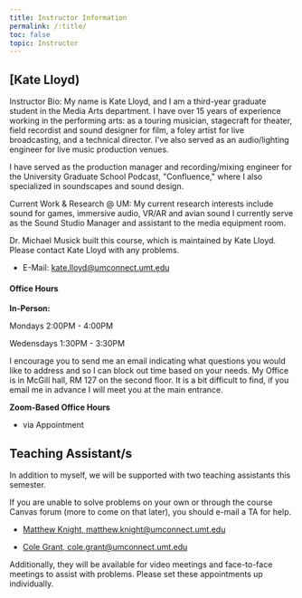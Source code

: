 ```yaml
---
title: Instructor Information
permalink: /:title/
toc: false
topic: Instructor
---
```


<!-- # Instructors -->

## [Kate Lloyd)

Instructor Bio: My name is Kate Lloyd, and I am a third-year graduate student in the Media Arts department. I have over 15 years of experience working in the performing arts: as a touring musician, stagecraft for theater, field recordist and sound designer for film, a foley artist for live broadcasting, and a technical director. I've also served as an audio/lighting engineer for live music production venues.

I have served as the production manager and recording/mixing engineer for the University Graduate School Podcast, "Confluence," where I also specialized in soundscapes and sound design.

Current Work & Research @ UM: My current research interests include sound for games, immersive audio, VR/AR and avian sound
I currently serve as the Sound Studio Manager and assistant to the media equipment room.

Dr. Michael Musick built this course, which is maintained by Kate Lloyd. Please contact Kate Lloyd with any problems.

- E-Mail: [kate.lloyd@umconnect.umt.edu](mailto:kate.lloyd@umconnect.umt.edu?subject=245%20Question)




<!-- - [Teaching Website](https://michaelmusick.github.io/teaching) -->



#### Office Hours
**In-Person:**


Mondays 2:00PM - 4:00PM 

Wedensdays 1:30PM - 3:30PM

I encourage you to send me an email indicating what questions you would like to address and so I can block out time based on your needs. My Office is in McGill hall, RM 127 on the second floor. It is a bit difficult to find, if you email me in advance I will meet you at the main entrance.


**Zoom-Based Office Hours**

- via Appointment



## Teaching Assistant/s

In addition to myself, we will be supported with two teaching assistants this semester.

If you are unable to solve problems on your own or through the course Canvas forum (more to come on that later), you should e-mail a TA for help.

- [Matthew Knight, matthew.knight@umconnect.umt.edu](mailto:matthew.knight@umconnect.umt.edu?subject=245%20Question)

- [Cole Grant, cole.grant@umconnect.umt.edu](mailto:cole.grant@umconnect.umt.edu?subject=245%20Question)



Additionally, they will be available for video meetings and face-to-face meetings to assist with problems. Please set these appointments up individually. 







